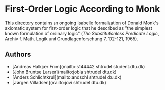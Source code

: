 # First-Order Logic According to Monk #

[This directory](https://bitbucket.org/isafol/isafol/src/master/FOL_Monk/) contains an ongoing Isabelle formalization of
Donald Monk's axiomatic system for first-order logic that he described as "the simplest known formulation of ordinary logic"
(_The Substitutionless Predicate Logic_, Archiv f. Math. Logik und Grundlagenforschung 7, 102-121, 1965).

## Authors ##

* [Andreas Halkjær From](mailto:s144442 shtrudel student.dtu.dk)
* [John Bruntse Larsen](mailto:jobla shtrudel dtu.dk)
* [Anders Schlichtkrull](mailto:andschl shtrudel dtu.dk)
* [Jørgen Villadsen](mailto:jovi shtrudel dtu.dk)
